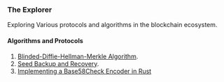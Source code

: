 ### The Explorer
Exploring Various protocols and algorithms in the blockchain ecosystem.

#### Algorithms and Protocols
1. [Blinded-Diffie-Hellman-Merkle Algorithm](./explorer/Blinded-Diffie-Hellman.md).
2. [Seed Backup and Recovery](./explorer/wallet-backup-and-recovery.md).
3. [Implementing a Base58Check Encoder in Rust](./explorer/base58-check.md)